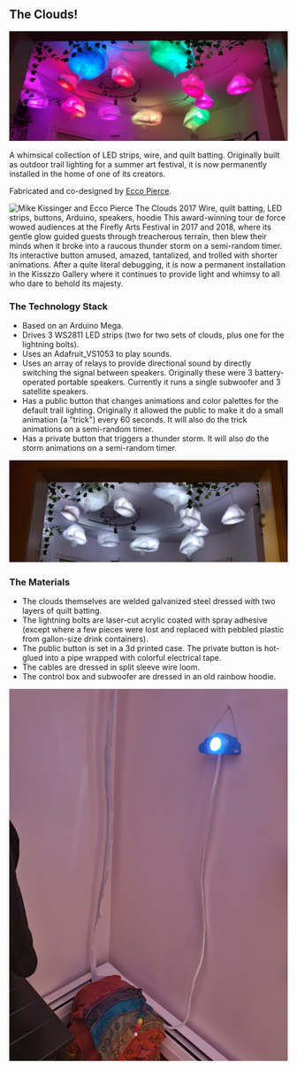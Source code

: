 ## The Clouds!

![Fluffy, illuminated clouds installed above they foyer of a modest apartment. They glow a variety of rainbow colors.](https://raw.githubusercontent.com/mike-kiss/the-clouds/main/the-clouds-installed.png)

A whimsical collection of LED strips, wire, and quilt batting. Originally built as outdoor trail lighting for a summer art festival, it is now permanently installed in the home of one of its creators. 

Fabricated and co-designed by [Ecco Pierce](https://allthingsecco.com/).

![Mike Kissinger and Ecco Pierce The Clouds    2017 Wire, quilt batting, LED strips, buttons, Arduino, speakers, hoodie This award-winning tour de force wowed audiences at the Firefly Arts Festival in 2017 and 2018, where its gentle glow guided guests through treacherous terrain, then blew their minds when it broke into a raucous thunder storm on a semi-random timer. Its interactive button amused, amazed, tantalized, and trolled with shorter animations. After a quite literal debugging, it is now a permanent installation in the Kisszzo Gallery where it continues to provide light and whimsy to all who dare to behold its majesty.](https://raw.githubusercontent.com/mike-kiss/the-clouds/main/the-card.jpg)

### The Technology Stack
- Based on an Arduino Mega.
- Drives 3 WS2811 LED strips (two for two sets of clouds, plus one for the lightning bolts).
- Uses an Adafruit_VS1053 to play sounds.
- Uses an array of relays to provide directional sound by directly switching the signal between speakers. Originally these were 3 battery-operated portable speakers. Currently it runs a single subwoofer and 3 satellite speakers.
- Has a public button that changes animations and color palettes for the default trail lighting. Originally it allowed the public to make it do a small animation (a "trick") every 60 seconds. It will also do the trick animations on a semi-random timer.
- Has a private button that triggers a thunder storm. It will also do the storm animations on a semi-random timer.

![Fluffy, illuminated clouds installed above they foyer of a modest apartment. They glow a soft white.](https://raw.githubusercontent.com/mike-kiss/the-clouds/main/the-clouds-installed-white.png)

### The Materials
- The clouds themselves are welded galvanized steel dressed with two layers of quilt batting.
- The lightning bolts are laser-cut acrylic coated with spray adhesive (except where a few pieces were lost and replaced with pebbled plastic from gallon-size drink containers).
- The public button is set in a 3d printed case. The private button is hot-glued into a pipe wrapped with colorful electrical tape.
- The cables are dressed in split sleeve wire loom.
- The control box and subwoofer are dressed in an old rainbow hoodie.

![An illuminated blue panel hangs on the wall with a bright white button in the center. Below, it connects to a rainbow box with has another device on top of it. The device looks like a rainbow striped detonator button](https://github.com/mike-kiss/the-clouds/blob/main/the-clouds-buttons.jpeg?raw=true)
